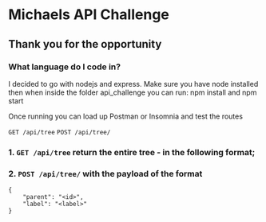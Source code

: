 
# Michaels API Challenge

## Thank you for the opportunity

### What language do I code in?
I decided to go with nodejs and express. 
Make sure you have node installed then when inside the folder api_challenge you can run: npm install and  npm start

Once running you can load up Postman or Insomnia and test the routes 

`GET /api/tree`
`POST /api/tree/` 


### 1. `GET /api/tree` return the entire tree - in the following format;

### 2. `POST /api/tree/` with the payload of the format

```
{
    "parent": "<id>",
    "label": "<label>"
}
```
